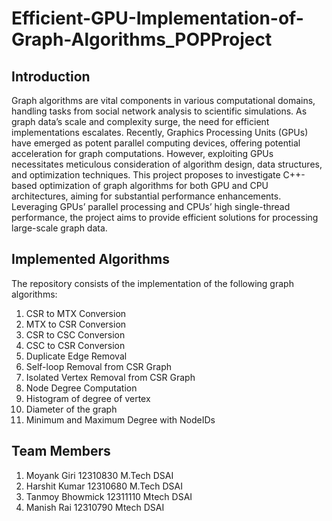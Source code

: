 # Efficient-GPU-Implementation-of-Graph-Algorithms_POPProject

## Introduction
Graph algorithms are vital components in various
computational domains, handling tasks from social network
analysis to scientific simulations. As graph data’s scale and
complexity surge, the need for efficient implementations escalates.
Recently, Graphics Processing Units (GPUs) have emerged as
potent parallel computing devices, offering potential acceleration
for graph computations. However, exploiting GPUs necessitates
meticulous consideration of algorithm design, data structures,
and optimization techniques. This project proposes to investigate C++-based optimization of graph algorithms for both
GPU and CPU architectures, aiming for substantial performance
enhancements. Leveraging GPUs’ parallel processing and CPUs’
high single-thread performance, the project aims to provide
efficient solutions for processing large-scale graph data.

## Implemented Algorithms
The repository consists of the implementation of the following graph algorithms:

1. CSR to MTX Conversion
2. MTX to CSR Conversion
3. CSR to CSC Conversion
4. CSC to CSR Conversion
5. Duplicate Edge Removal
6. Self-loop Removal from CSR Graph
7. Isolated Vertex Removal from CSR Graph
8. Node Degree Computation
9. Histogram of degree of vertex
10. Diameter of the graph
11. Minimum and Maximum Degree with NodeIDs

## Team Members
1. Moyank Giri 12310830 M.Tech DSAI
2. Harshit Kumar 12310680 M.Tech DSAI
3. Tanmoy Bhowmick 12311110 Mtech DSAI
4. Manish Rai 12310790 Mtech DSAI
